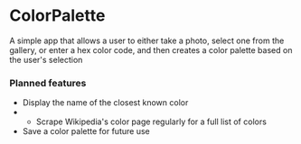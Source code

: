 # ColorPalette
A simple app that allows a user to either take a photo, select one from the gallery, or enter a hex color code, and then creates a color palette based on the user's selection

### Planned features
* Display the name of the closest known color
* * Scrape Wikipedia's color page regularly for a full list of colors
* Save a color palette for future use
